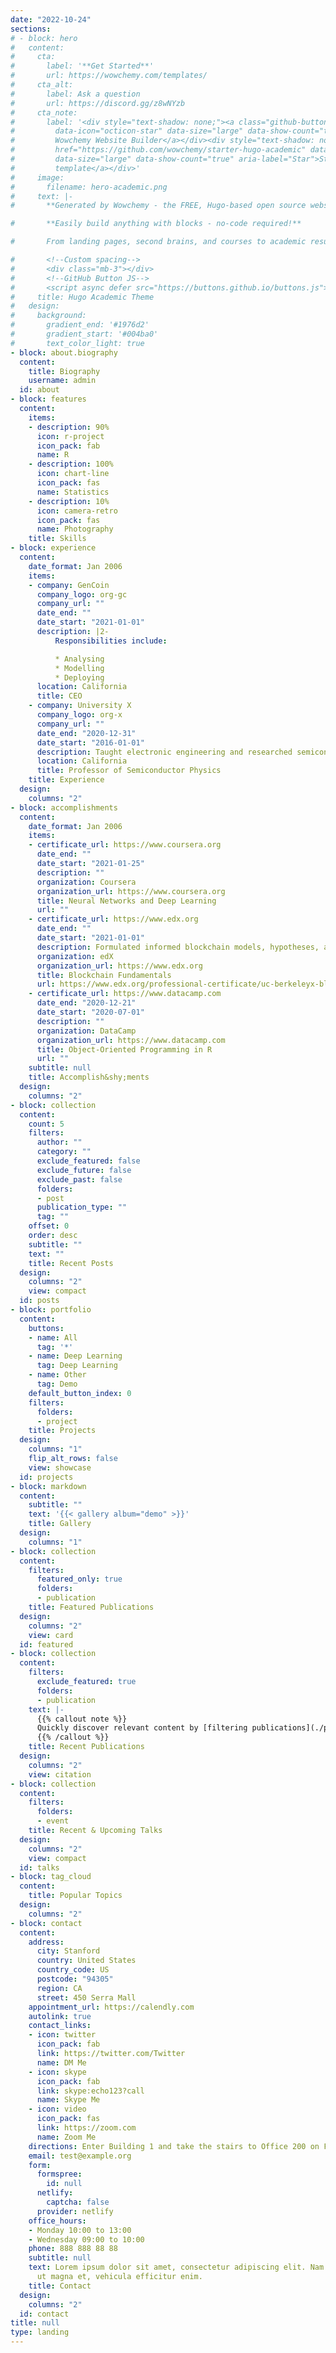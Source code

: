 ```yaml
---
date: "2022-10-24"
sections:
# - block: hero
#   content:
#     cta:
#       label: '**Get Started**'
#       url: https://wowchemy.com/templates/
#     cta_alt:
#       label: Ask a question
#       url: https://discord.gg/z8wNYzb
#     cta_note:
#       label: '<div style="text-shadow: none;"><a class="github-button" href="https://github.com/wowchemy/wowchemy-hugo-themes"
#         data-icon="octicon-star" data-size="large" data-show-count="true" aria-label="Star">Star
#         Wowchemy Website Builder</a></div><div style="text-shadow: none;"><a class="github-button"
#         href="https://github.com/wowchemy/starter-hugo-academic" data-icon="octicon-star"
#         data-size="large" data-show-count="true" aria-label="Star">Star the Academic
#         template</a></div>'
#     image:
#       filename: hero-academic.png
#     text: |-
#       **Generated by Wowchemy - the FREE, Hugo-based open source website builder trusted by 500,000+ sites.**

#       **Easily build anything with blocks - no-code required!**

#       From landing pages, second brains, and courses to academic resumés, conferences, and tech blogs.

#       <!--Custom spacing-->
#       <div class="mb-3"></div>
#       <!--GitHub Button JS-->
#       <script async defer src="https://buttons.github.io/buttons.js"></script>
#     title: Hugo Academic Theme
#   design:
#     background:
#       gradient_end: '#1976d2'
#       gradient_start: '#004ba0'
#       text_color_light: true
- block: about.biography
  content:
    title: Biography
    username: admin
  id: about
- block: features
  content:
    items:
    - description: 90%
      icon: r-project
      icon_pack: fab
      name: R
    - description: 100%
      icon: chart-line
      icon_pack: fas
      name: Statistics
    - description: 10%
      icon: camera-retro
      icon_pack: fas
      name: Photography
    title: Skills
- block: experience
  content:
    date_format: Jan 2006
    items:
    - company: GenCoin
      company_logo: org-gc
      company_url: ""
      date_end: ""
      date_start: "2021-01-01"
      description: |2-
          Responsibilities include:

          * Analysing
          * Modelling
          * Deploying
      location: California
      title: CEO
    - company: University X
      company_logo: org-x
      company_url: ""
      date_end: "2020-12-31"
      date_start: "2016-01-01"
      description: Taught electronic engineering and researched semiconductor physics.
      location: California
      title: Professor of Semiconductor Physics
    title: Experience
  design:
    columns: "2"
- block: accomplishments
  content:
    date_format: Jan 2006
    items:
    - certificate_url: https://www.coursera.org
      date_end: ""
      date_start: "2021-01-25"
      description: ""
      organization: Coursera
      organization_url: https://www.coursera.org
      title: Neural Networks and Deep Learning
      url: ""
    - certificate_url: https://www.edx.org
      date_end: ""
      date_start: "2021-01-01"
      description: Formulated informed blockchain models, hypotheses, and use cases.
      organization: edX
      organization_url: https://www.edx.org
      title: Blockchain Fundamentals
      url: https://www.edx.org/professional-certificate/uc-berkeleyx-blockchain-fundamentals
    - certificate_url: https://www.datacamp.com
      date_end: "2020-12-21"
      date_start: "2020-07-01"
      description: ""
      organization: DataCamp
      organization_url: https://www.datacamp.com
      title: Object-Oriented Programming in R
      url: ""
    subtitle: null
    title: Accomplish&shy;ments
  design:
    columns: "2"
- block: collection
  content:
    count: 5
    filters:
      author: ""
      category: ""
      exclude_featured: false
      exclude_future: false
      exclude_past: false
      folders:
      - post
      publication_type: ""
      tag: ""
    offset: 0
    order: desc
    subtitle: ""
    text: ""
    title: Recent Posts
  design:
    columns: "2"
    view: compact
  id: posts
- block: portfolio
  content:
    buttons:
    - name: All
      tag: '*'
    - name: Deep Learning
      tag: Deep Learning
    - name: Other
      tag: Demo
    default_button_index: 0
    filters:
      folders:
      - project
    title: Projects
  design:
    columns: "1"
    flip_alt_rows: false
    view: showcase
  id: projects
- block: markdown
  content:
    subtitle: ""
    text: '{{< gallery album="demo" >}}'
    title: Gallery
  design:
    columns: "1"
- block: collection
  content:
    filters:
      featured_only: true
      folders:
      - publication
    title: Featured Publications
  design:
    columns: "2"
    view: card
  id: featured
- block: collection
  content:
    filters:
      exclude_featured: true
      folders:
      - publication
    text: |-
      {{% callout note %}}
      Quickly discover relevant content by [filtering publications](./publication/).
      {{% /callout %}}
    title: Recent Publications
  design:
    columns: "2"
    view: citation
- block: collection
  content:
    filters:
      folders:
      - event
    title: Recent & Upcoming Talks
  design:
    columns: "2"
    view: compact
  id: talks
- block: tag_cloud
  content:
    title: Popular Topics
  design:
    columns: "2"
- block: contact
  content:
    address:
      city: Stanford
      country: United States
      country_code: US
      postcode: "94305"
      region: CA
      street: 450 Serra Mall
    appointment_url: https://calendly.com
    autolink: true
    contact_links:
    - icon: twitter
      icon_pack: fab
      link: https://twitter.com/Twitter
      name: DM Me
    - icon: skype
      icon_pack: fab
      link: skype:echo123?call
      name: Skype Me
    - icon: video
      icon_pack: fas
      link: https://zoom.com
      name: Zoom Me
    directions: Enter Building 1 and take the stairs to Office 200 on Floor 2
    email: test@example.org
    form:
      formspree:
        id: null
      netlify:
        captcha: false
      provider: netlify
    office_hours:
    - Monday 10:00 to 13:00
    - Wednesday 09:00 to 10:00
    phone: 888 888 88 88
    subtitle: null
    text: Lorem ipsum dolor sit amet, consectetur adipiscing elit. Nam mi diam, venenatis
      ut magna et, vehicula efficitur enim.
    title: Contact
  design:
    columns: "2"
  id: contact
title: null
type: landing
---
```

